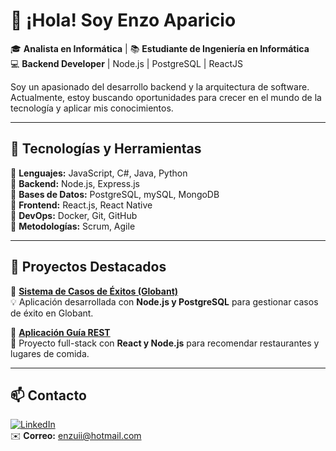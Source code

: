 # 👋 ¡Hola! Soy Enzo Aparicio  
🎓 **Analista en Informática** | 📚 **Estudiante de Ingeniería en Informática**  
💻 **Backend Developer** | Node.js | PostgreSQL | ReactJS  

Soy un apasionado del desarrollo backend y la arquitectura de software. Actualmente, estoy buscando oportunidades para crecer en el mundo de la tecnología y aplicar mis conocimientos.  

---

## 🚀 Tecnologías y Herramientas  
🔹 **Lenguajes:** JavaScript, C#, Java, Python  
🔹 **Backend:** Node.js, Express.js  
🔹 **Bases de Datos:** PostgreSQL, mySQL, MongoDB  
🔹 **Frontend:** React.js, React Native  
🔹 **DevOps:** Docker, Git, GitHub  
🔹 **Metodologías:** Scrum, Agile  

---

## 📌 Proyectos Destacados  
🔹 **[Sistema de Casos de Éxitos (Globant)](https://github.com/EnzoAparicio/NOMBRE_DEL_REPO)**  
💡 Aplicación desarrollada con **Node.js y PostgreSQL** para gestionar casos de éxito en Globant.  

🔹 **[Aplicación Guía REST](https://github.com/EnzoAparicio/NOMBRE_DEL_REPO)**  
📱 Proyecto full-stack con **React y Node.js** para recomendar restaurantes y lugares de comida.  

---

## 📫 Contacto  
[![LinkedIn](https://img.shields.io/badge/LinkedIn-Enzo%20Aparicio-blue?logo=linkedin)](https://www.linkedin.com/in/enzo-aparicio-604435270/)  
✉️ **Correo:** enzuii@hotmail.com  
